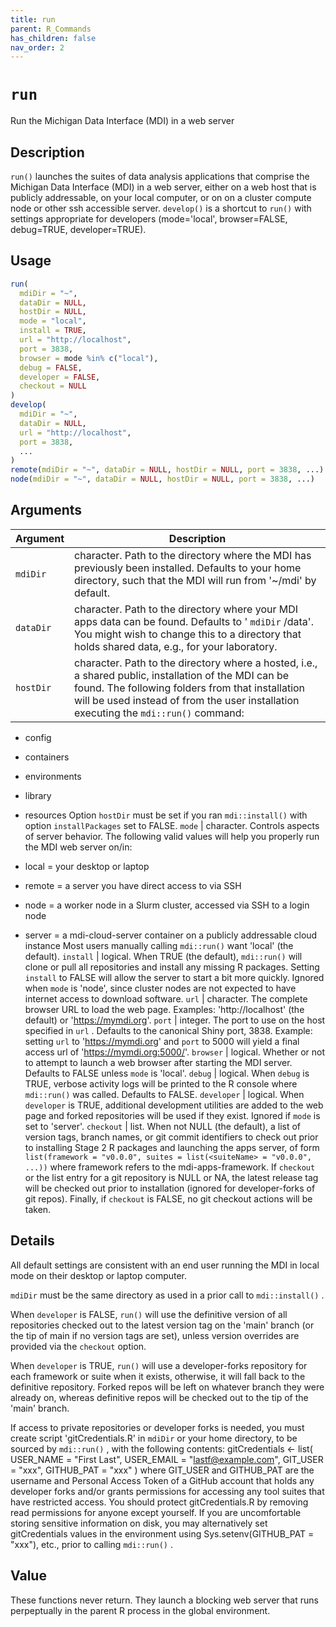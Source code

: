 ```yaml
---
title: run
parent: R_Commands
has_children: false
nav_order: 2
---
```


<!-- FILE GENERATED BY document.R - DO NOT EDIT MANUALLY -->

# `run`

Run the Michigan Data Interface (MDI) in a web server


## Description

`run()` launches the suites of data analysis applications that comprise
 the Michigan Data Interface (MDI) in a web server, either on a web host
 that is publicly addressable, on your local computer, or on on a cluster
 compute node or other ssh accessible server. `develop()` is a shortcut
 to `run()` with settings appropriate for developers (mode='local',
 browser=FALSE, debug=TRUE, developer=TRUE).


## Usage

```r
run(
  mdiDir = "~",
  dataDir = NULL,
  hostDir = NULL,
  mode = "local",
  install = TRUE,
  url = "http://localhost",
  port = 3838,
  browser = mode %in% c("local"),
  debug = FALSE,
  developer = FALSE,
  checkout = NULL
)
develop(
  mdiDir = "~",
  dataDir = NULL,
  url = "http://localhost",
  port = 3838,
  ...
)
remote(mdiDir = "~", dataDir = NULL, hostDir = NULL, port = 3838, ...)
node(mdiDir = "~", dataDir = NULL, hostDir = NULL, port = 3838, ...)
```


## Arguments

Argument      |Description
------------- |----------------
`mdiDir`     |     character. Path to the directory where the MDI has previously been installed. Defaults to your home directory, such that the MDI will run from '~/mdi' by default.
`dataDir`     |     character. Path to the directory where your MDI apps data can be found. Defaults to ' `mdiDir` /data'. You might wish to change this to a directory that holds shared data, e.g., for your laboratory.
`hostDir`     |     character. Path to the directory where a hosted, i.e., a shared public, installation of the MDI can be found. The following folders from that installation will be used instead of from the user installation executing the `mdi::run()` command:   

*  config  

*  containers  

*  environments  

*  library  

*  resources  Option `hostDir` must be set if you ran `mdi::install()`  with option `installPackages` set to FALSE.
`mode`     |     character. Controls aspects of server behavior. The following valid values will help you properly run the MDI web server on/in:   

*  local = your desktop or laptop  

*  remote = a server you have direct access to via SSH  

*  node = a worker node in a Slurm cluster, accessed via SSH to a login node  

*  server = a mdi-cloud-server container on a publicly addressable cloud instance  Most users manually calling `mdi::run()` want 'local' (the default).
`install`     |     logical. When TRUE (the default), `mdi::run()` will clone or pull all repositories and install any missing R packages. Setting `install` to FALSE will allow the server to start a bit more quickly. Ignored when `mode` is 'node', since cluster nodes are not expected to have internet access to download software.
`url`     |     character. The complete browser URL to load the web page. Examples: 'http://localhost' (the default) or 'https://mymdi.org'.
`port`     |     integer. The port to use on the host specified in `url` . Defaults to the canonical Shiny port, 3838. Example: setting `url`  to 'https://mymdi.org' and `port` to 5000 will yield a final access url of 'https://mymdi.org:5000/'.
`browser`     |     logical. Whether or not to attempt to launch a web browser after starting the MDI server. Defaults to FALSE unless `mode` is 'local'.
`debug`     |     logical. When `debug` is TRUE, verbose activity logs will be printed to the R console where `mdi::run()` was called. Defaults to FALSE.
`developer`     |     logical. When `developer` is TRUE, additional development utilities are added to the web page and forked repositories will be used if they exist. Ignored if `mode` is set to 'server'.
`checkout`     |     list.  When not NULL (the default), a list of version tags, branch names, or git commit identifiers to check out prior to installing Stage 2 R packages and launching the apps server, of form `list(framework = "v0.0.0", suites = list(<suiteName> = "v0.0.0", ...))`  where framework refers to the mdi-apps-framework. If `checkout` or the list entry for a git repository is NULL or NA, the latest release tag will be checked out prior to installation (ignored for developer-forks of git repos). Finally, if `checkout` is FALSE, no git checkout actions will be taken.


## Details

All default settings are consistent with an end user running the MDI in
 local mode on their desktop or laptop computer.
 
 `mdiDir` must be the same directory as used in a prior call to
 `mdi::install()` .
 
 When `developer` is FALSE, `run()` will use the definitive
 version of all repositories checked out to the latest version tag on
 the 'main' branch (or the tip of main if no version tags are set),
 unless version overrides are provided via the `checkout` option.
 
 When `developer` is TRUE, `run()` will use a developer-forks
 repository for each framework or suite when it exists, otherwise, it
 will fall back to the definitive repository. Forked repos will be left
 on whatever branch they were already on, whereas definitive repos
 will be checked out to the tip of the 'main' branch.
 
 If access to private repositories or developer forks is needed, you must
 create script 'gitCredentials.R' in `mdiDir` or your home directory,
 to be sourced by `mdi::run()` , with the following contents:
 gitCredentials <- list(
 USER_NAME  = "First Last",
 USER_EMAIL = "lastf@example.com",
 GIT_USER   = "xxx",
 GITHUB_PAT = "xxx"
 )
 where GIT_USER and GITHUB_PAT are the username and Personal Access
 Token of a GitHub account that holds any developer forks and/or grants
 permissions for accessing any tool suites that have restricted access.
 You should protect gitCredentials.R by removing read permissions for
 anyone except yourself. If you are uncomfortable storing sensitive
 information on disk, you may alternatively set gitCredentials values
 in the environment using Sys.setenv(GITHUB_PAT = "xxx"), etc., prior to
 calling `mdi::run()` .


## Value

These functions never return. They launch a blocking web server
 that runs perpeptually in the parent R process in the global environment.


